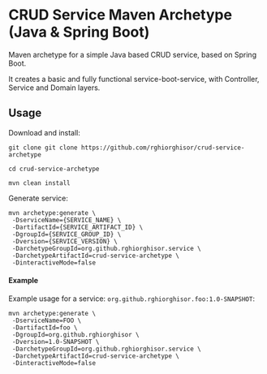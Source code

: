 # CRUD Service Maven Archetype (Java & Spring Boot)

Maven archetype for a simple Java based CRUD service, based on Spring Boot.

It creates a basic and fully functional service-boot-service, with Controller, Service and Domain layers.

## Usage

Download and install:
```console
git clone git clone https://github.com/rghiorghisor/crud-service-archetype

cd crud-service-archetype

mvn clean install
```

Generate service:
```console
mvn archetype:generate \
 -DserviceName={SERVICE_NAME} \
 -DartifactId={SERVICE_ARTIFACT_ID} \
 -DgroupId={SERVICE_GROUP_ID} \
 -Dversion={SERVICE_VERSION} \
 -DarchetypeGroupId=org.github.rghiorghisor.service \
 -DarchetypeArtifactId=crud-service-archetype \
 -DinteractiveMode=false
```
#### Example

Example usage for a service: `org.github.rghiorghisor.foo:1.0-SNAPSHOT`:
```console
mvn archetype:generate \
 -DserviceName=FOO \
 -DartifactId=foo \
 -DgroupId=org.github.rghiorghisor \
 -Dversion=1.0-SNAPSHOT \
 -DarchetypeGroupId=org.github.rghiorghisor.service \
 -DarchetypeArtifactId=crud-service-archetype \
 -DinteractiveMode=false
```

